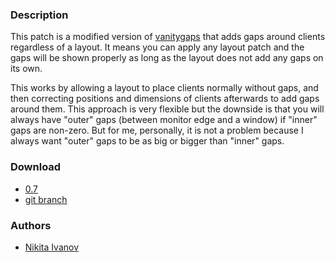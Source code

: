 ### Description
This patch is a modified version of [vanitygaps][vanitygaps] that adds gaps
around clients regardless of a layout. It means you can apply any layout patch
and the gaps will be shown properly as long as the layout does not add any gaps
on its own.

This works by allowing a layout to place clients normally without gaps,
and then correcting positions and dimensions of clients afterwards to add gaps around them.
This approach is very flexible but the downside is that you will always have
"outer" gaps (between monitor edge and a window) if "inner" gaps are non-zero.
But for me, personally, it is not a problem because I always want "outer" gaps
to be as big or bigger than "inner" gaps.

[vanitygaps]: https://codeberg.org/dwl/dwl-patches/src/branch/main/patches/vanitygaps

### Download
- [0.7](https://codeberg.org/dwl/dwl-patches/raw/branch/main/patches/genericgaps/genericgaps.patch)
- [git branch](https://codeberg.org/NikitaIvanov/dwl/src/branch/genericgaps)

### Authors
- [Nikita Ivanov](https://github.com/NikitaIvanovV)
